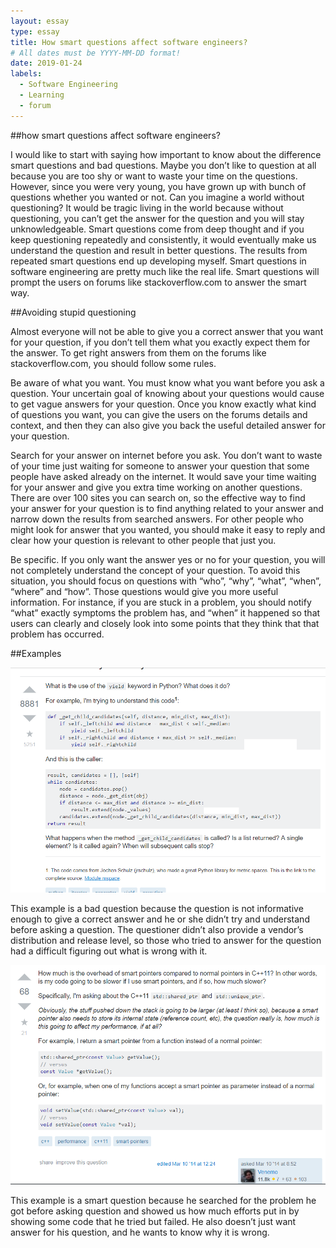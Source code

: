 ```yaml
---
layout: essay
type: essay
title: How smart questions affect software engineers?
# All dates must be YYYY-MM-DD format!
date: 2019-01-24
labels:
  - Software Engineering
  - Learning
  - forum
---
```



##how smart questions affect software engineers?

I would like to start with saying how important to know about the difference smart questions and bad questions. 
Maybe you don’t like to question at all because you are too shy or want to waste your time on the questions.
However, since you were very young, you have grown up with bunch of questions whether you wanted or not. 
Can you imagine a world without questioning? It would be tragic living in the world because without questioning,
you can’t get the answer for the question and you will stay unknowledgeable. 
Smart questions come from deep thought and if you keep questioning repeatedly and consistently,
it would eventually make us understand the question and result in better questions.
The results from repeated smart questions end up developing myself. 
Smart questions in software engineering are pretty much like the real life. 
Smart questions will prompt the users on forums like stackoverflow.com to answer the smart way. 

##Avoiding stupid questioning 

Almost everyone will not be able to give you a correct answer that you want for your question,
if you don’t tell them what you exactly expect them for the answer. 
To get right answers from them on the forums like stackoverflow.com, you should follow some rules. 

Be aware of what you want. You must know what you want before you ask a question. 
Your uncertain goal of knowing about your questions would cause to get vague answers for your question.
Once you know exactly what kind of questions you want, you can give the users on the forums details and context, 
and then they can also give you back the useful detailed answer for your question. 

Search for your answer on internet before you ask. 
You don’t want to waste of your time just waiting for someone to answer your question that some people have asked 
already on the internet. It would save your time waiting for your answer and give you extra time working on another questions. 
There are over 100 sites you can search on, 
so the effective way to find your answer for your question is to find anything related to your answer
and narrow down the results from searched answers. For other people who might look for answer that you wanted, 
you should make it easy to reply and clear how your question is relevant to other people that just you.

Be specific.  If you only want the answer yes or no for your question, 
you will not completely understand the concept of your question. To avoid this situation, 
you should focus on questions with “who”, “why”, “what”, “when”, “where” and “how”. 
Those questions would give you more useful information. For instance, if you are stuck in a problem, 
you should notify “what” exactly symptoms the problem has, 
and “when” it happened so that users can clearly and closely look into some points that they think that that problem has occurred.

##Examples
</p>

<a href="https://stackoverflow.com/questions/231767/what-does-the-yield-keyword-do/231855#231855">
<img  class="ui centered huge image" src="../images/bad.png">
</a>

This example is a bad question because the question is not informative enough to give a correct answer and 
he or she didn’t try and understand before asking a question. 
The questioner didn’t also provide a vendor’s distribution and release level, 
so those who tried to answer for the question had a difficult figuring out what is wrong with it. 

</p>

<a href="https://stackoverflow.com/questions/22295665/how-much-is-the-overhead-of-smart-pointers-compared-to-normal-pointers-in-c">
<img  class="ui centered huge image" src="../images/good.png">
</a>

This example is a smart question because he searched for the problem he got before asking question and 
showed us how much efforts put in by showing some code that he tried but failed. 
He also doesn’t just want answer for his question, and he wants to know why it is wrong. 
